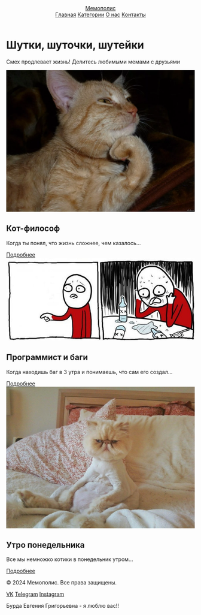 <!DOCTYPE html>
<html lang="ru">
<head>
    <meta charset="UTF-8">
    <meta name="viewport" content="width=device-width, initial-scale=1.0">
    <title>Мемополис - Лучшие мемы интернета</title>
    <link rel="stylesheet" href="css.css">
    <link rel="preconnect" href="https://fonts.googleapis.com">
    <link rel="preconnect" href="https://fonts.gstatic.com" crossorigin>
    <link href="https://fonts.googleapis.com/css2?family=Comic+Neue:wght@400;700&family=Roboto:wght@300;400;700&display=swap" rel="stylesheet">
</head>
<body>
    <header class="header">
        <div class="container">
            <div class="header__inner">
                <a href="1.html" class="logo">Мемополис</a>
                <nav class="nav">
                    <a href="1.html" class="nav__link">Главная</a>
                    <a href="category.html" class="nav__link">Категории</a>
                    <a href="infa.html" class="nav__link">О нас</a>
                    <a href="contacts.html" class="nav__link">Контакты</a>
                </nav>
            </div>
        </div>
    </header>
    <main class="main">
        <div class="container">
            <h1 class="main__title">Шутки, шуточки, шутейки</h1>
            <p class="main__subtitle">Смех продлевает жизнь! Делитесь любимыми мемами с друзьями</p>
            <div class="meme-grid">
                <!-- Мем 1 -->
                <div class="meme-card">
                    <img src="filosof.png" alt="Мем про кота" class="meme-img">
                    <div class="meme-content">
                        <h2 class="meme-title">Кот-философ</h2>
                        <p class="meme-desc">Когда ты понял, что жизнь сложнее, чем казалось...</p>
                        <a href="meme1.html" class="meme-link">Подробнее</a>
                    </div>
                </div>
                <!-- Мем 2 -->
                <div class="meme-card">
                    <img src="programmist.png" alt="Мем про программиста" class="meme-img">
                    <div class="meme-content">
                        <h2 class="meme-title">Программист и баги</h2>
                        <p class="meme-desc">Когда находишь баг в 3 утра и понимаешь, что сам его создал...</p>
                        <a href="meme2.html" class="meme-link">Подробнее</a>
                    </div>
                </div>
                <!-- Мем 3 -->
                <div class="meme-card">
                    <img src="poned.png" alt="Мем про понедельник" class="meme-img">
                    <div class="meme-content">
                        <h2 class="meme-title">Утро понедельника</h2>
                        <p class="meme-desc">Все мы немножко котики в понедельник утром...</p>
                        <a href="meme3.html" class="meme-link">Подробнее</a>
                    </div>
                </div>
            </div>
        </div>
    </main>
    <footer class="footer">
        <div class="container">
            <div class="footer__inner">
                <p>© 2024 Мемополис. Все права защищены.</p>
                <div class="social-links">
                    <a href="#" class="social-link">VK</a>
                    <a href="#" class="social-link">Telegram</a>
                    <a href="#" class="social-link">Instagram</a>
		    <p>Бурда Евгения Григорьевна - я люблю вас!!</p>
                </div>
            </div>
        </div>
    </footer>
</body>
</html>
